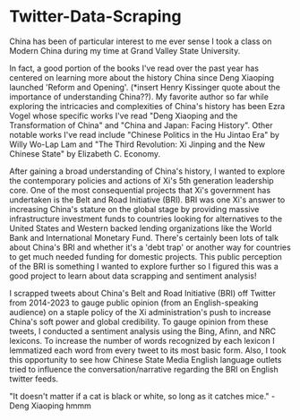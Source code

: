 # Twitter-Data-Scraping

China has been of particular interest to me ever sense I took a class on Modern China during my time at Grand Valley State University. 

In fact, a good portion of the books I've read over the past year has centered on learning more about the history China since Deng Xiaoping launched 'Reform and Opening'. (*insert Henry Kissinger quote about the importance of understanding China??). My favorite author so far while exploring the intricacies and complexities of China's history has been Ezra Vogel whose specific works I've read "Deng Xiaoping and the Transformation of China" and "China and Japan: Facing History". Other notable works I've read include "Chinese Politics in the Hu Jintao Era" by Willy Wo-Lap Lam and "The Third Revolution: Xi Jinping and the New Chinese State" by Elizabeth C. Economy. 

After gaining a broad understanding of China's history, I wanted to explore the contemporary policies and actions of Xi's 5th generation leadership core. One of the most consequential projects that Xi's government has undertaken is the Belt and Road Initiative (BRI). BRI was one Xi's answer to increasing China's stature on the global stage by providing massive infrastructure investment funds to countries looking for alternatives to the United States and Western backed lending organizations like the World Bank and International Monetary Fund. There's certainly been lots of talk about China's BRI and whether it's a 'debt trap' or another way for countries to get much needed funding for domestic projects. This public perception of the BRI is something I wanted to explore further so I figured this was a good project to learn about data scrapping and sentiment analysis!   

I scrapped tweets about China's Belt and Road Initiative (BRI) off Twitter from 2014-2023 to gauge public opinion (from an English-speaking audience) on a staple policy of the Xi administration's push to increase China's soft power and global credibility. To gauge opinion from these tweets, I conducted a sentiment analysis using the Bing, Afinn, and NRC lexicons. To increase the number of words recognized by each lexicon I lemmatized each word from every tweet to its most basic form. Also, I took this opportunity to see how Chinese State Media English language outlets tried to influence the conversation/narrative regarding the BRI on English twitter feeds.

"It doesn't matter if a cat is black or white, so long as it catches mice." - Deng Xiaoping
hmmm